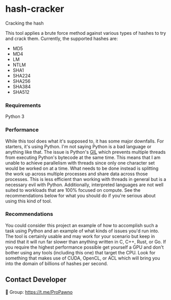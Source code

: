 # hash-cracker
Cracking the hash

This tool applies a brute force method against various types of hashes to try and crack them.
Currently, the supported hashes are:
* MD5
* MD4
* LM
* NTLM
* SHA1
* SHA224
* SHA256
* SHA384
* SHA512

### Requirements

Python 3

### Performance

While this tool does what it's supposed to, it has some major downfalls.
For starters, it's using Python. I'm not saying Python is a bad language or anything like that.
The issue is Python's [GIL](https://wiki.python.org/moin/GlobalInterpreterLock) which prevents multiple threads from executing Python's bytecode at the same time.
This means that I am unable to achieve parallelism with threads since only one character set would be worked on at a time.
What needs to be done instead is splitting the work up across multiple processes and share data across those processes.
This is less efficient than working with threads in general but is a necessary evil with Python.
Additionally, interpreted languages are not well suited to workloads that are 100% focused on compute.
See the recommendations below for what you should do if you're serious about using this kind of tool.


### Recommendations

You could consider this project an example of how to accomplish such a task using Python and an example of what kinds of issues you'd run into.
The tool is certainly usable and may work for your scenario but keep in mind that it will run far slower than anything written in C, C++, Rust, or Go.
If you require the highest performance possible get yourself a GPU and don't bother using any tools (including this one) that target the CPU.
Look for something that makes use of CUDA, OpenCL, or ACL which will bring you into the domain of billions of hashes per second.

## Contact Developer
💎 Group: https://t.me/ProPawno
